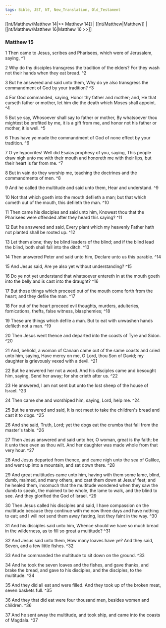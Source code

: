 ```yaml
---
tags: Bible, JST, NT, New_Translation, Old_Testament
---
```


[[nt/Matthew/Matthew 14|<< Matthew 14]] | [[nt/Matthew|Matthew]] | [[nt/Matthew/Matthew 16|Matthew 16 >>]]

### Matthew 15

1 Then came to Jesus, scribes and Pharisees, which were of Jerusalem, saying,  ^1

2 Why do thy disciples transgress the tradition of the elders? For they wash not their hands when they eat bread.  ^2

3 But he answered and said unto them, Why do ye also transgress the commandment of God by your tradition?  ^3

4 For God commanded, saying, Honor thy father and mother; and, He that curseth father or mother, let him die the death which Moses shall appoint.  ^4

5 But ye say, Whosoever shall say to father or mother, By whatsoever thou mightest be profited by me, it is a gift from me, and honor not his father or mother, it is well.  ^5

6 Thus have ye made the commandment of God of none effect by your tradition.  ^6

7 O ye hypocrites! Well did Esaias prophesy of you, saying, This people draw nigh unto me with their mouth and honoreth me with their lips, but their heart is far from me.  ^7

8 But in vain do they worship me, teaching the doctrines and the commandments of men.  ^8

9 And he called the multitude and said unto them, Hear and understand.  ^9

10 Not that which goeth into the mouth defileth a man; but that which cometh out of the mouth, this defileth the man.  ^10

11 Then came his disciples and said unto him, Knowest thou that the Pharisees were offended after they heard this saying?  ^11

12 But he answered and said, Every plant which my heavenly Father hath not planted shall be rooted up.  ^12

13 Let them alone; they be blind leaders of the blind; and if the blind lead the blind, both shall fall into the ditch.  ^13

14 Then answered Peter and said unto him, Declare unto us this parable.  ^14

15 And Jesus said, Are ye also yet without understanding?  ^15

16 Do ye not yet understand that whatsoever entereth in at the mouth goeth into the belly and is cast into the draught?  ^16

17 But those things which proceed out of the mouth come forth from the heart; and they defile the man.  ^17

18 For out of the heart proceed evil thoughts, murders, adulteries, fornications, thefts, false witness, blasphemies;  ^18

19 These are things which defile a man. But to eat with unwashen hands defileth not a man.  ^19

20 Then Jesus went thence and departed into the coasts of Tyre and Sidon.  ^20

21 And, behold, a woman of Canaan came out of the same coasts and cried unto him, saying, Have mercy on me, O Lord, thou Son of David; my daughter is grievously vexed with a devil.  ^21

22 But he answered her not a word. And his disciples came and besought him, saying, Send her away; for she crieth after us.  ^22

23 He answered, I am not sent but unto the lost sheep of the house of Israel.  ^23

24 Then came she and worshiped him, saying, Lord, help me.  ^24

25 But he answered and said, It is not meet to take the children\'s bread and cast it to dogs.  ^25

26 And she said, Truth, Lord; yet the dogs eat the crumbs that fall from the master\'s table.  ^26

27 Then Jesus answered and said unto her, O woman, great is thy faith; be it unto thee even as thou wilt. And her daughter was made whole from that very hour.  ^27

28 And Jesus departed from thence, and came nigh unto the sea of Galilee, and went up into a mountain, and sat down there.  ^28

29 And great multitudes came unto him, having with them some lame, blind, dumb, maimed, and many others, and cast them down at Jesus\' feet; and he healed them, insomuch that the multitude wondered when they saw the dumb to speak, the maimed to be whole, the lame to walk, and the blind to see. And they glorified the God of Israel.  ^29

30 Then Jesus called his disciples and said, I have compassion on the multitude because they continue with me now three days and have nothing to eat; and I will not send them away fasting, lest they faint in the way.  ^30

31 And his disciples said unto him, Whence should we have so much bread in the wilderness, as to fill so great a multitude?  ^31

32 And Jesus said unto them, How many loaves have ye? And they said, Seven, and a few little fishes.  ^32

33 And he commanded the multitude to sit down on the ground.  ^33

34 And he took the seven loaves and the fishes, and gave thanks, and brake the bread, and gave to his disciples, and the disciples, to the multitude.  ^34

35 And they did all eat and were filled. And they took up of the broken meat, seven baskets full.  ^35

36 And they that did eat were four thousand men, besides women and children.  ^36

37 And he sent away the multitude, and took ship, and came into the coasts of Magdala.  ^37

 
